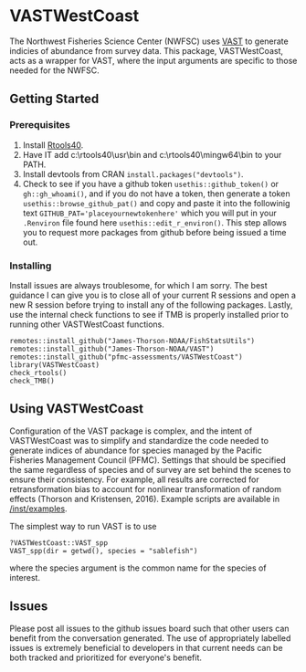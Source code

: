 # VASTWestCoast

The Northwest Fisheries Science Center (NWFSC) uses
[VAST](https://github.com/James-Thorson-NOAA/VAST)
to generate indicies of abundance from survey data.
This package, VASTWestCoast, acts as a wrapper for VAST,
where the input arguments are specific to those needed for the NWFSC.

## Getting Started

### Prerequisites
1. Install [Rtools40](https://cran.r-project.org/bin/).
2. Have IT add c:\rtools40\usr\bin and c:\rtools40\mingw64\bin to your PATH.
3. Install devtools from CRAN `install.packages("devtools")`.
4. Check to see if you have a github token `usethis::github_token()` or `gh::gh_whoami()`,
and if you do not have a token, then generate a token `usethis::browse_github_pat()`
and copy and paste it into the followinig text `GITHUB_PAT='placeyournewtokenhere'`
which you will put in your `.Renviron` file found here `usethis::edit_r_environ()`.
This step allows you to request more packages from github before being issued a time out.

### Installing
Install issues are always troublesome, for which I am sorry.
The best guidance I can give you is to close all of your current R sessions and
open a new R session before trying to install any of the following packages.
Lastly, use the internal check functions to see if TMB is properly installed
prior to running other VASTWestCoast functions.
```
remotes::install_github("James-Thorson-NOAA/FishStatsUtils")
remotes::install_github("James-Thorson-NOAA/VAST")
remotes::install_github("pfmc-assessments/VASTWestCoast")
library(VASTWestCoast)
check_rtools()
check_TMB()
```

## Using VASTWestCoast
Configuration of the VAST package is complex,
and the intent of VASTWestCoast was to simplify and standardize
the code needed to generate indices of abundance for species managed by the
Pacific Fisheries Management Council (PFMC).
Settings that should be specified the same regardless of species and of survey
are set behind the scenes to ensure their consistency.
For example, all results are corrected for retransformation bias to account for
nonlinear transformation of random effects (Thorson and Kristensen, 2016).
Example scripts are available in
[/inst/examples](https://github.com/pfmc-assessments/VASTWestCoast/tree/master/inst/examples).

The simplest way to run VAST is to use
```
?VASTWestCoast::VAST_spp
VAST_spp(dir = getwd(), species = "sablefish")
```
where the species argument is the common name for the species of interest.

## Issues
Please post all issues to the github issues board
such that other users can benefit from the conversation generated.
The use of appropriately labelled issues is extremely beneficial to developers
in that current needs can be both tracked and prioritized for everyone's benefit.
